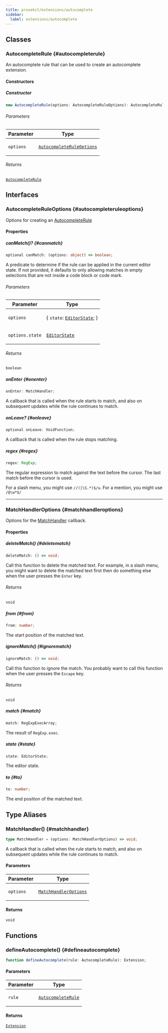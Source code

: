 ```yaml
---
title: prosekit/extensions/autocomplete
sidebar:
  label: extensions/autocomplete
---
```


<!-- DEBUG memberWithGroups 1 -->

<!-- DEBUG memberWithGroups 4 -->

<!-- DEBUG memberWithGroups 7 -->

<!-- DEBUG memberWithGroups 8 -->

<!-- DEBUG memberWithGroups 9 -->

## Classes

### AutocompleteRule {#autocompleterule}

<!-- DEBUG memberWithGroups 1 -->

An autocomplete rule that can be used to create an autocomplete extension.

<!-- DEBUG memberWithGroups 4 -->

<!-- DEBUG memberWithGroups 7 -->

<!-- DEBUG memberWithGroups 8 -->

<!-- DEBUG memberWithGroups 9 -->

#### Constructors

##### Constructor

```ts
new AutocompleteRule(options: AutocompleteRuleOptions): AutocompleteRule;
```

###### Parameters

<table>
<thead>
<tr>
<th>Parameter</th>
<th>Type</th>
</tr>
</thead>
<tbody>
<tr>
<td>

`options`

</td>
<td>

[`AutocompleteRuleOptions`](#autocompleteruleoptions)

</td>
</tr>
</tbody>
</table>

###### Returns

[`AutocompleteRule`](#autocompleterule)

<!-- DEBUG memberWithGroups 10 -->

## Interfaces

### AutocompleteRuleOptions {#autocompleteruleoptions}

<!-- DEBUG memberWithGroups 1 -->

Options for creating an [AutocompleteRule](#autocompleterule)

<!-- DEBUG memberWithGroups 4 -->

<!-- DEBUG memberWithGroups 7 -->

<!-- DEBUG memberWithGroups 8 -->

<!-- DEBUG memberWithGroups 9 -->

#### Properties

##### canMatch()? {#canmatch}

```ts
optional canMatch: (options: object) => boolean;
```

A predicate to determine if the rule can be applied in the current editor
state. If not provided, it defaults to only allowing matches in empty
selections that are not inside a code block or code mark.

###### Parameters

<table>
<thead>
<tr>
<th>Parameter</th>
<th>Type</th>
</tr>
</thead>
<tbody>
<tr>
<td>

`options`

</td>
<td>

\{ `state`: [`EditorState`](../pm/state.md#editorstate); \}

</td>
</tr>
<tr>
<td>

`options.state`

</td>
<td>

[`EditorState`](../pm/state.md#editorstate)

</td>
</tr>
</tbody>
</table>

###### Returns

`boolean`

##### onEnter {#onenter}

```ts
onEnter: MatchHandler;
```

A callback that is called when the rule starts to match, and also on
subsequent updates while the rule continues to match.

##### onLeave? {#onleave}

```ts
optional onLeave: VoidFunction;
```

A callback that is called when the rule stops matching.

##### regex {#regex}

```ts
regex: RegExp;
```

The regular expression to match against the text before the cursor. The
last match before the cursor is used.

For a slash menu, you might use `//(|\S.*)$/u`.
For a mention, you might use `/@\w*$/`

<!-- DEBUG memberWithGroups 10 -->

***

### MatchHandlerOptions {#matchhandleroptions}

<!-- DEBUG memberWithGroups 1 -->

Options for the [MatchHandler](#matchhandler) callback.

<!-- DEBUG memberWithGroups 4 -->

<!-- DEBUG memberWithGroups 7 -->

<!-- DEBUG memberWithGroups 8 -->

<!-- DEBUG memberWithGroups 9 -->

#### Properties

##### deleteMatch() {#deletematch}

```ts
deleteMatch: () => void;
```

Call this function to delete the matched text. For example, in a slash
menu, you might want to delete the matched text first then do something
else when the user presses the `Enter` key.

###### Returns

`void`

##### from {#from}

```ts
from: number;
```

The start position of the matched text.

##### ignoreMatch() {#ignorematch}

```ts
ignoreMatch: () => void;
```

Call this function to ignore the match. You probably want to call this
function when the user presses the `Escape` key.

###### Returns

`void`

##### match {#match}

```ts
match: RegExpExecArray;
```

The result of `RegExp.exec`.

##### state {#state}

```ts
state: EditorState;
```

The editor state.

##### to {#to}

```ts
to: number;
```

The end position of the matched text.

<!-- DEBUG memberWithGroups 10 -->

## Type Aliases

### MatchHandler() {#matchhandler}

```ts
type MatchHandler = (options: MatchHandlerOptions) => void;
```

A callback that is called when the rule starts to match, and also on
subsequent updates while the rule continues to match.

#### Parameters

<table>
<thead>
<tr>
<th>Parameter</th>
<th>Type</th>
</tr>
</thead>
<tbody>
<tr>
<td>

`options`

</td>
<td>

[`MatchHandlerOptions`](#matchhandleroptions)

</td>
</tr>
</tbody>
</table>

#### Returns

`void`

## Functions

### defineAutocomplete() {#defineautocomplete}

```ts
function defineAutocomplete(rule: AutocompleteRule): Extension;
```

#### Parameters

<table>
<thead>
<tr>
<th>Parameter</th>
<th>Type</th>
</tr>
</thead>
<tbody>
<tr>
<td>

`rule`

</td>
<td>

[`AutocompleteRule`](#autocompleterule)

</td>
</tr>
</tbody>
</table>

#### Returns

[`Extension`](../core.md#extension-1)

<!-- DEBUG memberWithGroups 10 -->
